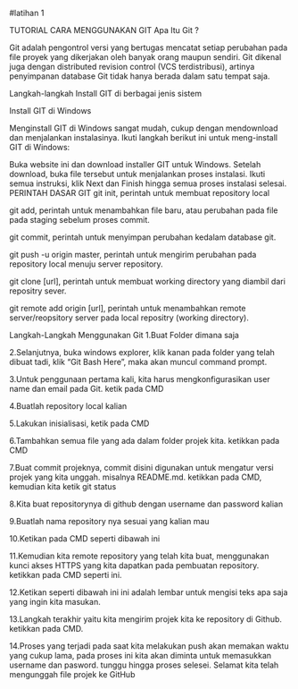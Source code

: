 #latihan 1

TUTORIAL CARA MENGGUNAKAN GIT
Apa Itu Git ?

Git adalah pengontrol versi yang bertugas mencatat setiap perubahan pada file proyek yang dikerjakan oleh banyak orang maupun sendiri. Git dikenal juga dengan distributed revision control (VCS terdistribusi), artinya penyimpanan database Git tidak hanya berada dalam satu tempat saja.

Langkah-langkah Install GIT di berbagai jenis sistem

Install GIT di Windows

Menginstall GIT di Windows sangat mudah, cukup dengan mendownload dan menjalankan instalasinya. Ikuti langkah berikut ini untuk meng-install GIT di Windows:

Buka website ini dan download installer GIT untuk Windows.
Setelah download, buka file tersebut untuk menjalankan proses instalasi. Ikuti semua instruksi, klik Next dan Finish hingga semua proses instalasi selesai.
PERINTAH DASAR GIT
git init, perintah untuk membuat repository local

git add, perintah untuk menambahkan file baru, atau perubahan pada file pada staging sebelum proses commit.

git commit, perintah untuk menyimpan perubahan kedalam database git.

git push -u origin master, perintah untuk mengirim perubahan pada repository local menuju server repository.

git clone [url], perintah untuk membuat working directory yang diambil dari repositry sever.

git remote add origin [url], perintah untuk menambahkan remote server/reopsitory server pada local repositry (working directory).

Langkah-Langkah Menggunakan Git
1.Buat Folder dimana saja


2.Selanjutnya, buka windows explorer, klik kanan pada folder yang telah dibuat tadi, klik “Git Bash Here”, maka akan muncul command prompt.

3.Untuk penggunaan pertama kali, kita harus mengkonfigurasikan user name dan email pada Git. ketik pada CMD

4.Buatlah repository local kalian

5.Lakukan inisialisasi, ketik pada CMD

6.Tambahkan semua file yang ada dalam folder projek kita. ketikkan pada CMD

7.Buat commit projeknya, commit disini digunakan untuk mengatur versi projek yang kita unggah. misalnya README.md. ketikkan pada CMD, kemudian kita ketik git status

8.Kita buat repositorynya di github dengan username dan password kalian

9.Buatlah nama repository nya sesuai yang kalian mau

10.Ketikan pada CMD seperti dibawah ini

11.Kemudian kita remote repository yang telah kita buat, menggunakan kunci akses HTTPS yang kita dapatkan pada pembuatan repository. ketikkan pada CMD seperti ini.

12.Ketikan seperti dibawah ini
ini adalah lembar untuk mengisi teks apa saja yang ingin kita masukan.


13.Langkah terakhir yaitu kita mengirim projek kita ke repository di Github. ketikkan pada CMD.

14.Proses yang terjadi pada saat kita melakukan push akan memakan waktu yang cukup lama, pada proses ini kita akan diminta untuk memasukkan username dan pasword. tunggu hingga proses selesei. Selamat kita telah mengunggah file projek ke GitHub 
